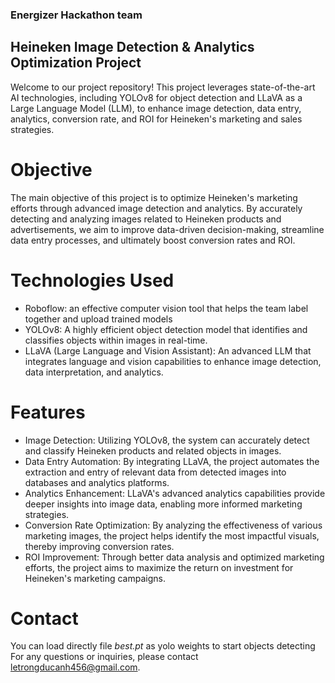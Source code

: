 ### Energizer Hackathon team
## Heineken Image Detection & Analytics Optimization Project
Welcome to our project repository! This project leverages state-of-the-art AI technologies, including YOLOv8 for object detection and LLaVA as a Large Language Model (LLM), to enhance image detection, data entry, analytics, conversion rate, and ROI for Heineken's marketing and sales strategies.
# Objective
The main objective of this project is to optimize Heineken's marketing efforts through advanced image detection and analytics. By accurately detecting and analyzing images related to Heineken products and advertisements, we aim to improve data-driven decision-making, streamline data entry processes, and ultimately boost conversion rates and ROI.

# Technologies Used
* Roboflow: an effective computer vision tool that helps the team label together and upload trained models
* YOLOv8: A highly efficient object detection model that identifies and classifies objects within images in real-time.
* LLaVA (Large Language and Vision Assistant): An advanced LLM that integrates language and vision capabilities to enhance image detection, data interpretation, and analytics.
# Features
* Image Detection: Utilizing YOLOv8, the system can accurately detect and classify Heineken products and related objects in images.
* Data Entry Automation: By integrating LLaVA, the project automates the extraction and entry of relevant data from detected images into databases and analytics platforms.
* Analytics Enhancement: LLaVA's advanced analytics capabilities provide deeper insights into image data, enabling more informed marketing strategies.
* Conversion Rate Optimization: By analyzing the effectiveness of various marketing images, the project helps identify the most impactful visuals, thereby improving conversion rates.
* ROI Improvement: Through better data analysis and optimized marketing efforts, the project aims to maximize the return on investment for Heineken's marketing campaigns.

# Contact
You can load directly file *best.pt* as yolo weights to start objects detecting
For any questions or inquiries, please contact letrongducanh456@gmail.com.
